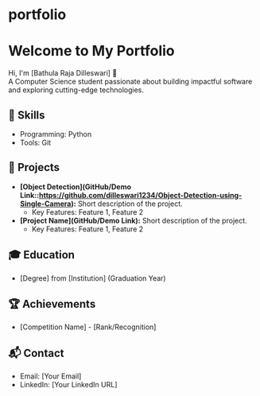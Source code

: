 # portfolio
# Welcome to My Portfolio
Hi, I'm [Bathula Raja Dilleswari] 👋  
A Computer Science student passionate about building impactful software and exploring cutting-edge technologies.

## 🚀 Skills
- Programming: Python
- Tools: Git

## 🌟 Projects
- **[Object Detection](GitHub/Demo Link::https://github.com/dilleswari1234/Object-Detection-using-Single-Camera):** Short description of the project.
  - Key Features: Feature 1, Feature 2
- **[Project Name](GitHub/Demo Link):** Short description of the project.
  - Key Features: Feature 1, Feature 2

## 🎓 Education
- [Degree] from [Institution] (Graduation Year)

## 🏆 Achievements
- [Competition Name] - [Rank/Recognition]

## 📬 Contact
- Email: [Your Email]
- LinkedIn: [Your LinkedIn URL]
